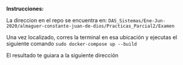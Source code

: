 **Instrucciones:**

La direccion en el repo se encuentra en:
`DAS_Sistemas/Ene-Jun-2020/almaguer-constante-juan-de-dios/Practicas_Parcial2/Examen`

Una vez localizado, corres la terminal en esa ubicación y ejecutas el siguiente comando
`sudo docker-compose up --build`

El resultado te guiara a la siguiente dirección 